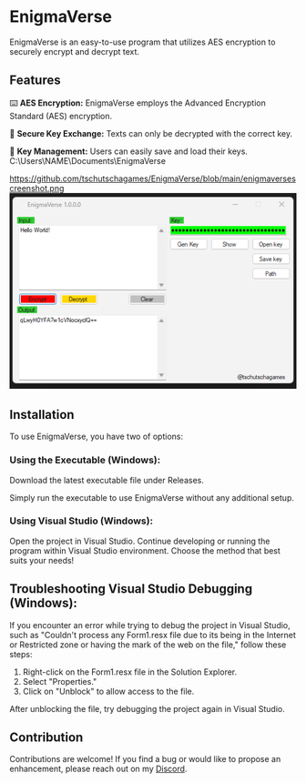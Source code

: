 # EnigmaVerse

EnigmaVerse is an easy-to-use program that utilizes AES encryption to securely encrypt and decrypt text.

## Features

⌨️ **AES Encryption:** EnigmaVerse employs the Advanced Encryption Standard (AES) encryption.

🔑 **Secure Key Exchange:** Texts can only be decrypted with the correct key.

🔐 **Key Management:** Users can easily save and load their keys. C:\Users\NAME\Documents\EnigmaVerse

https://github.com/tschutschagames/EnigmaVerse/blob/main/enigmaversescreenshot.png
![Screenshot EnigmaVerse](https://github.com/tschutschagames/EnigmaVerse/blob/main/enigmaversescreenshot.png)
## Installation
To use EnigmaVerse, you have two of options:

### Using the Executable (Windows):
Download the latest executable file under Releases.

Simply run the executable to use EnigmaVerse without any additional setup.

### Using Visual Studio (Windows):
Open the project in Visual Studio.
Continue developing or running the program within Visual Studio environment.
Choose the method that best suits your needs!

## Troubleshooting Visual Studio Debugging (Windows):
If you encounter an error while trying to debug the project in Visual Studio, such as "Couldn't process any Form1.resx file due to its being in the Internet or Restricted zone or having the mark of the web on the file," follow these steps:
1. Right-click on the Form1.resx file in the Solution Explorer.
2. Select "Properties."
3. Click on "Unblock" to allow access to the file.

After unblocking the file, try debugging the project again in Visual Studio.

## Contribution
Contributions are welcome! If you find a bug or would like to propose an enhancement, please reach out on my [Discord](discord.com/invite/bpBw3dzrzD).  

